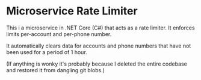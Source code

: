 # Microservice Rate Limiter

This i a microservice in .NET Core (C#) that acts as a rate limiter. It enforces limits per-account and per-phone number.

It automatically clears data for accounts and phone numbers that have not been used for a period of 1 hour.

(If anything is wonky it's probably because I deleted the entire codebase and restored it from dangling git blobs.)